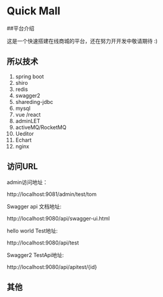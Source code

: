# Quick Mall

##平台介绍

  这是一个快速搭建在线商城的平台，还在努力开开发中敬请期待 :)

## 所以技术

1. spring boot
2. shiro
3. redis
4. swagger2
5. shareding-jdbc
6. mysql
7. vue /react
8. adminLET
9. activeMQ/RocketMQ
10. Ueditor
11. Echart
12. nginx

## 访问URL

admin访问地址：

http://localhost:9081/admin/test/tom

Swagger api 文档地址:

http://localhost:9080/api/swagger-ui.html

hello world Test地址:

http://localhost:9080/api/test

Swagger2 TestApi地址:

http://localhost:9080/api/apitest/{id}



## 其他